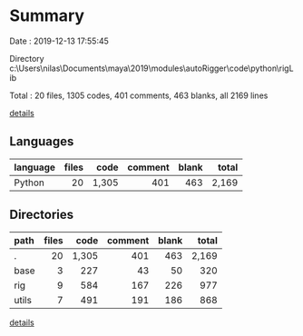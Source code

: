 # Summary

Date : 2019-12-13 17:55:45

Directory c:\Users\nilas\Documents\maya\2019\modules\autoRigger\code\python\rigLib

Total : 20 files,  1305 codes, 401 comments, 463 blanks, all 2169 lines

[details](details.md)

## Languages
| language | files | code | comment | blank | total |
| :--- | ---: | ---: | ---: | ---: | ---: |
| Python | 20 | 1,305 | 401 | 463 | 2,169 |

## Directories
| path | files | code | comment | blank | total |
| :--- | ---: | ---: | ---: | ---: | ---: |
| . | 20 | 1,305 | 401 | 463 | 2,169 |
| base | 3 | 227 | 43 | 50 | 320 |
| rig | 9 | 584 | 167 | 226 | 977 |
| utils | 7 | 491 | 191 | 186 | 868 |

[details](details.md)